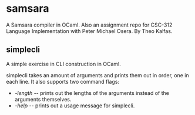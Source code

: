 # samsara
A Samsara compiler in OCaml. Also an assignment repo for CSC-312
Language Implementation with Peter Michael Osera. By Theo Kalfas.

## simplecli
A simple exercise in CLI construction in OCaml.

simplecli takes an amount of arguments and prints them out in order, one in
each line. It also supports two command flags:

* _-length_ -- prints out the lengths of the arguments instead of the arguments
    themselves.
* _-help_ -- prints out a usage message for simplecli.
